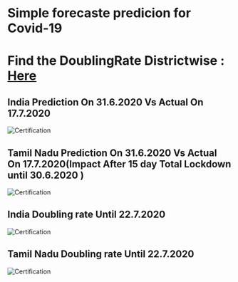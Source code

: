 # Simple forecaste predicion for Covid-19
# Find the DoublingRate Districtwise : [Here](https://covid19-doublingrate.herokuapp.com/)
## India Prediction On 31.6.2020 Vs Actual On 17.7.2020
![Certification](https://github.com/skbhere/Simple-forecast-predicion-for-Covid-19-/blob/master/predict%2017.7.2020/P%20VS%20A%20(17.7.2020)/IND%20Total%20Pred_Vs_Actualpng.png)
## Tamil Nadu Prediction On 31.6.2020 Vs Actual On 17.7.2020(Impact After 15 day Total Lockdown until 30.6.2020 )
![Certification](https://github.com/skbhere/Simple-forecast-predicion-for-Covid-19-/blob/master/predict%2017.7.2020/P%20VS%20A%20(17.7.2020)/TN_Total%20(1).png)
## India Doubling rate Until 22.7.2020
![Certification](https://github.com/skbhere/Simple-forecast-predicion-for-Covid-19-/blob/master/predict%2017.7.2020/India%20Doubling%20Rate.png)
## Tamil Nadu Doubling rate Until 22.7.2020
![Certification](https://github.com/skbhere/Simple-forecast-predicion-for-Covid-19-/blob/master/predict%2017.7.2020/TN%20Doubling%20Rate.png)

